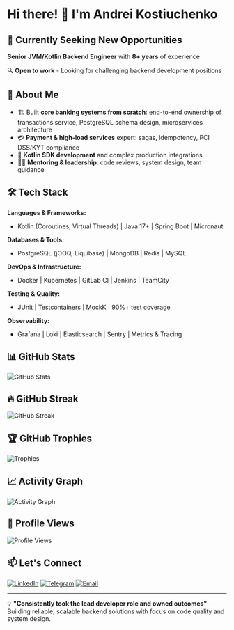 # Hi there! 👋 I'm Andrei Kostiuchenko

## 💼 Currently Seeking New Opportunities

**Senior JVM/Kotlin Backend Engineer** with **8+ years** of experience

🔍 **Open to work** - Looking for challenging backend development positions

## 🚀 About Me

- 🏗️ Built **core banking systems from scratch**: end-to-end ownership of transactions service, PostgreSQL schema design, microservices architecture
- 💳 **Payment & high-load services** expert: sagas, idempotency, PCI DSS/KYT compliance
- 🔧 **Kotlin SDK development** and complex production integrations
- 👨‍🏫 **Mentoring & leadership**: code reviews, system design, team guidance

## 🛠️ Tech Stack

**Languages & Frameworks:**
- Kotlin (Coroutines, Virtual Threads) | Java 17+ | Spring Boot | Micronaut

**Databases & Tools:**
- PostgreSQL (jOOQ, Liquibase) | MongoDB | Redis | MySQL

**DevOps & Infrastructure:**
- Docker | Kubernetes | GitLab CI | Jenkins | TeamCity

**Testing & Quality:**
- JUnit | Testcontainers | MockK | 90%+ test coverage

**Observability:**
- Grafana | Loki | Elasticsearch | Sentry | Metrics & Tracing

## 📊 GitHub Stats

![GitHub Stats](https://github-readme-stats.vercel.app/api?username=arndey&show_icons=true&theme=tokyonight&include_all_commits=true&count_private=true&cache_seconds=1800)

## 🔥 GitHub Streak

![GitHub Streak](https://streak-stats.demolab.com/?user=arndey&theme=tokyonight)

## 🏆 GitHub Trophies

![Trophies](https://github-profile-trophy.vercel.app/?username=arndey&theme=darkhub&column=7)

## 📈 Activity Graph

![Activity Graph](https://github-readme-activity-graph.vercel.app/graph?username=arndey&theme=tokyo-night)

## 👀 Profile Views
![Profile Views](https://komarev.com/ghpvc/?username=arndey&color=blueviolet&style=flat-square)


## 📫 Let's Connect

[![LinkedIn](https://img.shields.io/badge/LinkedIn-0077B5?style=for-the-badge&logo=linkedin&logoColor=white)](https://www.linkedin.com/in/andrei-kostyuchenko-64075a213)
[![Telegram](https://img.shields.io/badge/Telegram-2CA5E0?style=for-the-badge&logo=telegram&logoColor=white)](https://t.me/anrdey)
[![Email](https://img.shields.io/badge/Email-D14836?style=for-the-badge&logo=gmail&logoColor=white)](mailto:andreykostyuchenko94@gmail.com)

---

💡 **"Consistently took the lead developer role and owned outcomes"** - Building reliable, scalable backend solutions with focus on code quality and system design.
